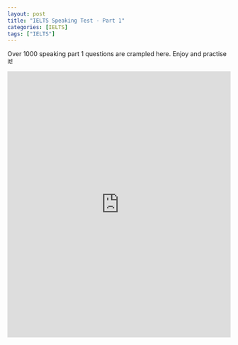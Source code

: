 ```yaml
---
layout: post
title: "IELTS Speaking Test - Part 1"
categories: [IELTS]
tags: ["IELTS"]
---
```


Over 1000 speaking part 1 questions are crampled here. Enjoy and practise it!

<iframe src="https://btcz.im/_pages/IELTS/speaking1.html" scrolling="yes" frameborder="0" style="position: relative; height: 600px; width: 100%;"></iframe>
